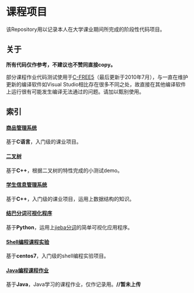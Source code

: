 # 课程项目

该Repository用以记录本人在大学课业期间所完成的阶段性代码项目。

## 关于

**所有代码仅作参考，不建议也不赞同直接copy。**

部分课程作业代码测试使用于[C-FREE5](http://www.programarts.com/cfree_ch/)（最后更新于2010年7月），与一直在维护更新的编译软件如Visual Studio相比存在很多不同之处，故直接在其他编译软件上运行很有可能发生编译无法通过的问题。请加以甄别使用。

## 索引

#### [商品管理系统](https://github.com/JasonSun2018/Course-Homework/tree/master/c-GoodsManageSys)

基于**C语言**，入门级的课业项目。

#### [二叉树](https://github.com/JasonSun2018/Course-Homework/tree/master/cpp-BinaryTree-demo)

基于**C++**，根据二叉树的特性完成的小测试demo。

#### [学生信息管理系统](https://github.com/JasonSun2018/Course-Homework/tree/master/cpp-StudentsManageSys)

基于**C++**，入门级的课业项目，运用上数据结构的知识。

#### [结巴分词可视化程序](https://github.com/JasonSun2018/Course-Homework/tree/master/python-jieba-WordsCloudMaker-ch-demo)

基于**Python**，运用上[jieba分词](https://github.com/fxsjy/jieba)的简单可视化应用程序。

#### [Shell编程课程实验](https://github.com/JasonSun2018/Course-Homework/tree/master/shell-SimpleExperiment)

基于**centos7**，入门级的shell编程实验项目。

#### [Java编程课程作业](https://github.com/JasonSun2018/Course-Homework/tree/master/java-CourseWork)

基于**Java**，Java学习的课程作业，仅作记录用。**//暂未上传**
